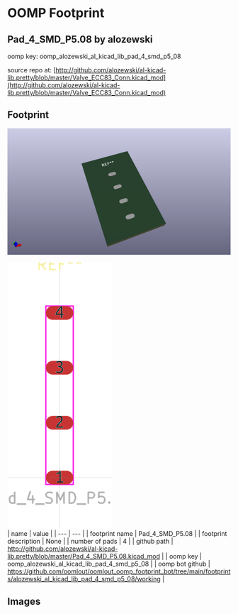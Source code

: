# OOMP Footprint  
## Pad_4_SMD_P5.08  by alozewski  
  
oomp key: oomp_alozewski_al_kicad_lib_pad_4_smd_p5_08  
  
source repo at: [http://github.com/alozewski/al-kicad-lib.pretty/blob/master/Valve_ECC83_Conn.kicad_mod](http://github.com/alozewski/al-kicad-lib.pretty/blob/master/Valve_ECC83_Conn.kicad_mod)  
## Footprint  
  
[![working_kicad_pcb_3d.png](working_kicad_pcb_3d_600.png)](working_kicad_pcb_3d.png)  
  
[![working.png](working_600.png)](working.png)  
| name | value | 
| --- | --- | 
| footprint name | Pad_4_SMD_P5.08 | 
| footprint description | None | 
| number of pads | 4 | 
| github path | http://github.com/alozewski/al-kicad-lib.pretty/blob/master/Pad_4_SMD_P5.08.kicad_mod | 
| oomp key | oomp_alozewski_al_kicad_lib_pad_4_smd_p5_08 | 
| oomp bot github | https://github.com/oomlout/oomlout_oomp_footprint_bot/tree/main/footprints/alozewski_al_kicad_lib_pad_4_smd_p5_08/working | 
## Images  
